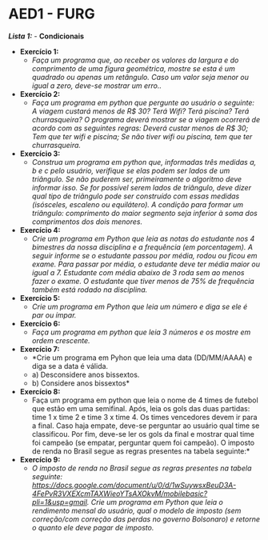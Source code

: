 # AED1 - FURG 

***Lista 1:*** - **Condicionais**
- **Exercício 1:**
  - *Faça um programa que, ao receber os valores da largura e do comprimento de uma figura geométrica, mostre se esta é um quadrado ou apenas um retângulo. Caso um valor seja menor ou igual a zero, deve-se mostrar um erro..*
- **Exercício 2:**
  - *Faça um programa em python que pergunte ao usuário o seguinte: A viagem custará menos de R$ 30? Terá Wifi? Terá piscina? Terá churrasqueira? O programa deverá mostrar se a viagem ocorrerá de acordo com as seguintes regras: Deverá custar menos de R$ 30; Tem que ter wifi e piscina; Se não tiver wifi ou piscina, tem que ter churrasqueira.*
- **Exercício 3:**
  - *Construa um programa em python que, informadas três medidas a, b e c pelo usuário, verifique se elas podem ser lados de um triângulo. Se não puderem ser, primeiramente o algoritmo deve informar isso. Se for possível serem lados de triângulo, deve dizer qual tipo de triângulo pode ser construído com essas medidas (isósceles, escaleno ou equilátero). A condição para formar um triângulo: comprimento do maior segmento seja inferior à soma dos comprimentos dos dois menores.*
- **Exercício 4:**
  - *Crie um programa em Python que leia as notas do estudante nos 4 bimestres da nossa disciplina e a frequência (em porcentagem). A seguir informe se o estudante passou por média, rodou ou ficou em exame. Para passar por média, o estudante deve ter média maior ou igual a 7. Estudante com média abaixo de 3 roda sem ao menos fazer o exame. O estudante que tiver menos de 75% de frequência também está rodado na disciplina.*
- **Exercício 5:**
  - *Crie um programa em Python que leia um número e diga se ele é par ou ímpar.*
- **Exercício 6:**
  - *Faça um programa em python que leia 3 números e os mostre em ordem crescente.*
- **Exercício 7:**
  - *Crie um programa em Pyhon que leia uma data (DD/MM/AAAA) e diga se a data é válida.
  - a) Desconsidere anos bissextos.
  - b) Considere anos bissextos*
- **Exercício 8:**
  - Faça um programa em python que leia o nome de 4 times de futebol que estão em uma semifinal. Após, leia os gols das duas partidas: time 1 x time 2 e time 3 x time 4. Os times vencedores devem ir para a final. Caso haja empate, deve-se perguntar ao usuário qual time se classificou. Por fim, deve-se ler os gols da final e mostrar qual time foi campeão (se empatar, perguntar quem foi campeão). O imposto de renda no Brasil segue as regras presentes na tabela seguinte:*
- **Exercício 9:**
  - *O imposto de renda no Brasil segue as regras presentes na tabela seguinte: https://docs.google.com/document/u/0/d/1wSuywsxBeuD3A-4FePvR3VXEXcmTAXWieoYTsAXOkvM/mobilebasic?pli=1&usp=gmail. Crie um programa em Python que leia o rendimento mensal do usuário, qual o modelo de imposto (sem correção/com correção das perdas no governo Bolsonaro) e retorne o quanto ele deve pagar de imposto.*
